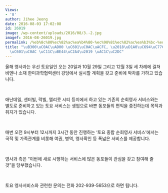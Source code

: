 ```yaml
---
Views:
- '8'
author: Jihee Jeong
date: 2016-08-03 17:02:08
id: 26019
image: /wp-content/uploads/2016/08/3.-2.jpg
imagef: 2016-08-26019.jpg
permalink: /%eb%8c%80%ec%82%ac%ea%b4%80-%ec%98%81%ec%82%ac%ea%b3%bc-%ed%86%a0%ec%9a%94%ec%9d%bc-%ec%88%9c%ed%9a%8c%ec%98%81%ec%82%ac-%ec%84%9c%eb%b9%84%ec%8a%a4-%ea%b0%9c%ec%8b%9c/
title: "\uB300\uC0AC\uAD00 \uC601\uC0AC\uACFC, \u2018\uD1A0\uC694\uC77C \uC21C\uD68C\
  \uC601\uC0AC \uC11C\uBE44\uC2A4\u2019 \uAC1C\uC2DC"
---
```


올해 영사과는 우선 토요일인 오는 20일과 10월 29일 그리고 12월 3일 세 차례에 걸쳐 비엔나 소재 한미과학협력센터 강당에서 실시할 계획을 갖고 준비에 박차를 가하고 있습니다.

&nbsp;

애난데일, 센터빌, 락빌, 엘리콧 시티 등지에서 하고 있는 기존의 순회영사 서비스와는 별도로 준비하고 있는 토요 서비스는 생업으로 바쁜 동포들의 편익을 증진하는데 목적과 취지가 있습니다.

&nbsp;

매번 오전 9시부터 12시까지 3시간 동안 진행하는 ‘토요 종합 순회영사 서비스’에서는 국적 및 가족관계를 비롯해 여권, 병역, 영사확인 등 폭넓은 서비스를 제공합니다.

&nbsp;

영사과 측은 “이번에 새로 시행하는 서비스에 많은 동포들이 관심을 갖고 참여해 줄 것”을 당부했습니다.

&nbsp;

토요 영사서비스와 관련한 문의는 전화 202-939-5653으로 하면 됩니다.